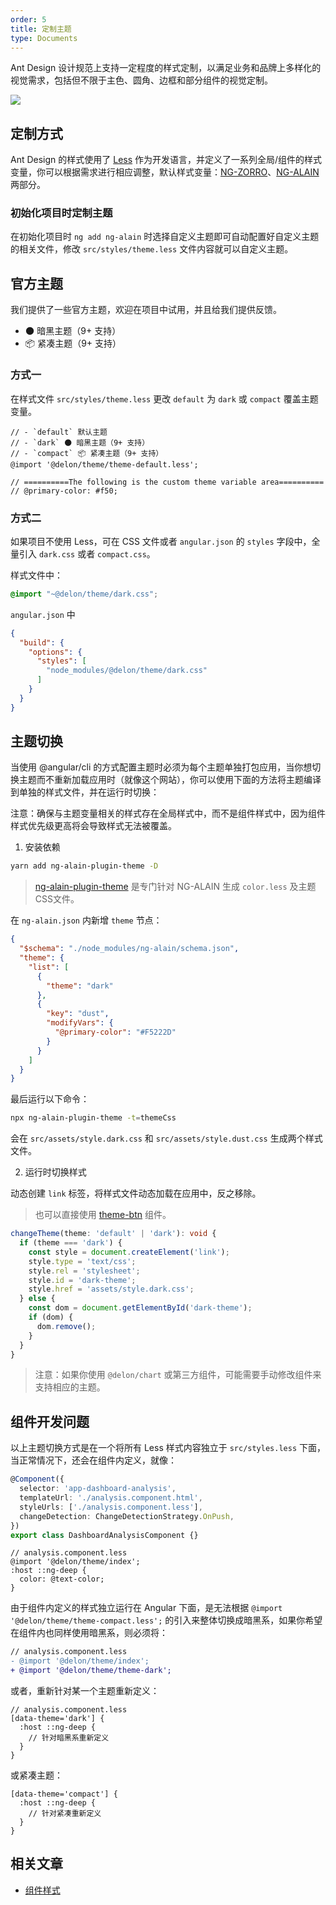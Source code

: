 ```yaml
---
order: 5
title: 定制主题
type: Documents
---
```


Ant Design 设计规范上支持一定程度的样式定制，以满足业务和品牌上多样化的视觉需求，包括但不限于主色、圆角、边框和部分组件的视觉定制。

![](https://zos.alipayobjects.com/rmsportal/zTFoszBtDODhXfLAazfSpYbSLSEeytoG.png)

## 定制方式

Ant Design 的样式使用了 [Less](http://lesscss.org/) 作为开发语言，并定义了一系列全局/组件的样式变量，你可以根据需求进行相应调整，默认样式变量：[NG-ZORRO](https://github.com/NG-ZORRO/ng-zorro-antd/blob/master/components/style/themes/default.less)、[NG-ALAIN]() 两部分。

### 初始化项目时定制主题

在初始化项目时 `ng add ng-alain` 时选择自定义主题即可自动配置好自定义主题的相关文件，修改 `src/styles/theme.less` 文件内容就可以自定义主题。

## 官方主题

我们提供了一些官方主题，欢迎在项目中试用，并且给我们提供反馈。

- 🌑 暗黑主题（9+ 支持）
- 📦 紧凑主题（9+ 支持）

### 方式一

在样式文件 `src/styles/theme.less` 更改 `default` 为 `dark` 或 `compact` 覆盖主题变量。

```less
// - `default` 默认主题
// - `dark` 🌑 暗黑主题（9+ 支持）
// - `compact` 📦 紧凑主题（9+ 支持）
@import '@delon/theme/theme-default.less';

// ==========The following is the custom theme variable area==========
// @primary-color: #f50;
```

### 方式二

如果项目不使用 Less，可在 CSS 文件或者 `angular.json` 的 `styles` 字段中，全量引入 `dark.css` 或者 `compact.css`。

样式文件中：

```css
@import "~@delon/theme/dark.css";
```

`angular.json` 中

```json
{
  "build": {
    "options": {
      "styles": [
        "node_modules/@delon/theme/dark.css"
      ]
    }
  }
}
```

## 主题切换

当使用 @angular/cli 的方式配置主题时必须为每个主题单独打包应用，当你想切换主题而不重新加载应用时（就像这个网站），你可以使用下面的方法将主题编译到单独的样式文件，并在运行时切换：

注意：确保与主题变量相关的样式存在全局样式中，而不是组件样式中，因为组件样式优先级更高将会导致样式无法被覆盖。

1. 安装依赖

```bash
yarn add ng-alain-plugin-theme -D
```

> [ng-alain-plugin-theme](https://github.com/ng-alain/plugin-theme) 是专门针对 NG-ALAIN 生成 `color.less` 及主题CSS文件。

在 `ng-alain.json` 内新增 `theme` 节点：

```json
{
  "$schema": "./node_modules/ng-alain/schema.json",
  "theme": {
    "list": [
      {
        "theme": "dark"
      },
      {
        "key": "dust",
        "modifyVars": {
          "@primary-color": "#F5222D"
        }
      }
    ]
  }
}
```

最后运行以下命令：

```bash
npx ng-alain-plugin-theme -t=themeCss
```

会在 `src/assets/style.dark.css` 和 `src/assets/style.dust.css` 生成两个样式文件。

2. 运行时切换样式

动态创建 `link` 标签，将样式文件动态加载在应用中，反之移除。

> 也可以直接使用 [theme-btn](https://github.com/ng-alain/delon/tree/master/packages/theme/theme-btn/) 组件。

```ts
changeTheme(theme: 'default' | 'dark'): void {
  if (theme === 'dark') {
    const style = document.createElement('link');
    style.type = 'text/css';
    style.rel = 'stylesheet';
    style.id = 'dark-theme';
    style.href = 'assets/style.dark.css';
  } else {
    const dom = document.getElementById('dark-theme');
    if (dom) {
      dom.remove();
    }
  }
}
```



> 注意：如果你使用 `@delon/chart` 或第三方组件，可能需要手动修改组件来支持相应的主题。

## 组件开发问题

以上主题切换方式是在一个将所有 Less 样式内容独立于 `src/styles.less` 下面，当正常情况下，还会在组件内定义，就像：

```ts
@Component({
  selector: 'app-dashboard-analysis',
  templateUrl: './analysis.component.html',
  styleUrls: ['./analysis.component.less'],
  changeDetection: ChangeDetectionStrategy.OnPush,
})
export class DashboardAnalysisComponent {}
```

```less
// analysis.component.less
@import '@delon/theme/index';
:host ::ng-deep { 
  color: @text-color;
}
```

由于组件内定义的样式独立运行在 Angular 下面，是无法根据 `@import '@delon/theme/theme-compact.less';` 的引入来整体切换成暗黑系，如果你希望在组件内也同样使用暗黑系，则必须将：

```diff
// analysis.component.less
- @import '@delon/theme/index';
+ @import '@delon/theme/theme-dark';
```

或者，重新针对某一个主题重新定义：

```less
// analysis.component.less
[data-theme='dark'] {
  :host ::ng-deep {
    // 针对暗黑系重新定义
  }
}
```

或紧凑主题：

```less
[data-theme='compact'] {
  :host ::ng-deep {
    // 针对紧凑重新定义
  }
}
```

## 相关文章

- [组件样式](/theme/component-styles)
